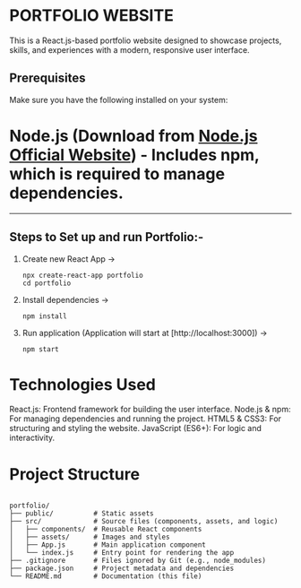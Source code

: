 # **PORTFOLIO WEBSITE**
This is a React.js-based portfolio website designed to showcase projects, skills, and experiences with a modern, responsive user interface.

## **Prerequisites**
Make sure you have the following installed on your system:

# Node.js (Download from [Node.js Official Website](https://nodejs.org/en)) - Includes npm, which is required to manage dependencies.

---

## **Steps to Set up and run Portfolio:-**
1. Create new React App ->
   ```
   npx create-react-app portfolio
   cd portfolio
3. Install dependencies ->
   ```
   npm install
5. Run application (Application will start at [http://localhost:3000]) ->
   ```
   npm start

# **Technologies Used**
  React.js: Frontend framework for building the user interface.
  Node.js & npm: For managing dependencies and running the project.
  HTML5 & CSS3: For structuring and styling the website.
  JavaScript (ES6+): For logic and interactivity.

# **Project Structure**
```plaintext

portfolio/
├── public/          # Static assets
├── src/             # Source files (components, assets, and logic)
│   ├── components/  # Reusable React components
│   ├── assets/      # Images and styles
│   ├── App.js       # Main application component
│   └── index.js     # Entry point for rendering the app
├── .gitignore       # Files ignored by Git (e.g., node_modules)
├── package.json     # Project metadata and dependencies
└── README.md        # Documentation (this file)

  
